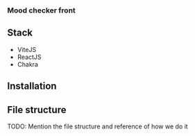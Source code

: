 ### Mood checker front



## Stack
* ViteJS
* ReactJS
* Chakra

## Installation

## File structure
TODO: Mention the file structure and reference of how we do it
